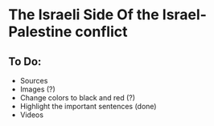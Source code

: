 # The Israeli Side Of the Israel-Palestine conflict
 
## To Do:
- Sources
- Images (?)
- Change colors to black and red (?)
- Highlight the important sentences (done)
- Videos
